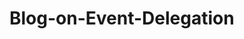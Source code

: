 # Blog-on-Event-Delegation
[1]: https://manish-d-art-blogs.hashnode.dev/what-is-event-delegation-in-javascript-why-is-it-crucial
